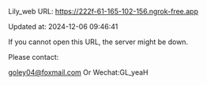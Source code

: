 Lily_web URL: https://222f-61-165-102-156.ngrok-free.app

Updated at: 2024-12-06 09:46:41

If you cannot open this URL, the server might be down.

Please contact: 

goley04@foxmail.com Or Wechat:GL_yeaH